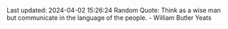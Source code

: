 Last updated: 2024-04-02 15:26:24
Random Quote: Think as a wise man but communicate in the language of the people. - William Butler Yeats